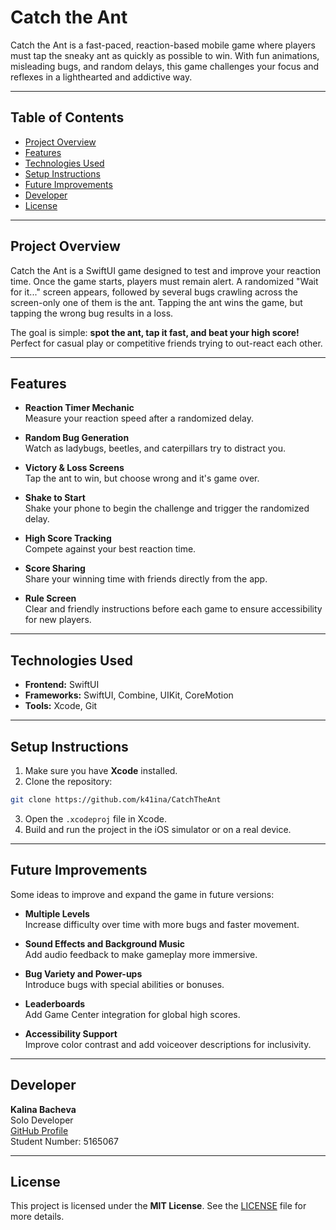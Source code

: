 # Catch the Ant

Catch the Ant is a fast-paced, reaction-based mobile game where players must tap the sneaky ant as quickly as possible to win. With fun animations, misleading bugs, and random delays, this game challenges your focus and reflexes in a lighthearted and addictive way.

---

## Table of Contents

- [Project Overview](#project-overview)  
- [Features](#features)  
- [Technologies Used](#technologies-used)   
- [Setup Instructions](#setup-instructions)  
- [Future Improvements](#future-improvements)  
- [Developer](#developer)  
- [License](#license)  

---

## Project Overview

Catch the Ant is a SwiftUI game designed to test and improve your reaction time. Once the game starts, players must remain alert. A randomized "Wait for it..." screen appears, followed by several bugs crawling across the screen-only one of them is the ant. Tapping the ant wins the game, but tapping the wrong bug results in a loss.

The goal is simple: **spot the ant, tap it fast, and beat your high score!** Perfect for casual play or competitive friends trying to out-react each other.

---

## Features

- **Reaction Timer Mechanic**  
  Measure your reaction speed after a randomized delay.

- **Random Bug Generation**  
  Watch as ladybugs, beetles, and caterpillars try to distract you.

- **Victory & Loss Screens**  
  Tap the ant to win, but choose wrong and it's game over.

- **Shake to Start**  
  Shake your phone to begin the challenge and trigger the randomized delay.

- **High Score Tracking**  
  Compete against your best reaction time.

- **Score Sharing**  
  Share your winning time with friends directly from the app.

- **Rule Screen**  
  Clear and friendly instructions before each game to ensure accessibility for new players.

---

## Technologies Used

- **Frontend:** SwiftUI  
- **Frameworks:** SwiftUI, Combine, UIKit, CoreMotion  
- **Tools:** Xcode, Git  

---

## Setup Instructions

1. Make sure you have **Xcode** installed.  
2. Clone the repository:

```bash
git clone https://github.com/k41ina/CatchTheAnt
```

3. Open the `.xcodeproj` file in Xcode.  
4. Build and run the project in the iOS simulator or on a real device.

---

## Future Improvements

Some ideas to improve and expand the game in future versions:

- **Multiple Levels**  
  Increase difficulty over time with more bugs and faster movement.

- **Sound Effects and Background Music**  
  Add audio feedback to make gameplay more immersive.

- **Bug Variety and Power-ups**  
  Introduce bugs with special abilities or bonuses.

- **Leaderboards**  
  Add Game Center integration for global high scores.

- **Accessibility Support**  
  Improve color contrast and add voiceover descriptions for inclusivity.

---

## Developer

**Kalina Bacheva**  
Solo Developer  
[GitHub Profile](https://github.com/k41ina)  
Student Number: 5165067

---

## License

This project is licensed under the **MIT License**. See the [LICENSE](https://github.com/k41ina/CatchTheAnt/blob/main/LICENSE) file for more details.

